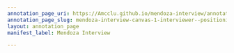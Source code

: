 ```yaml
---
annotation_page_uri: https://Amcclu.github.io/mendoza-interview/annotations/mendoza-interview-canvas-1-interviewer--positioning.json
annotation_page_slug: mendoza-interview-canvas-1-interviewer--positioning
layout: annotation_page
manifest_label: Mendoza Interview

---
```

